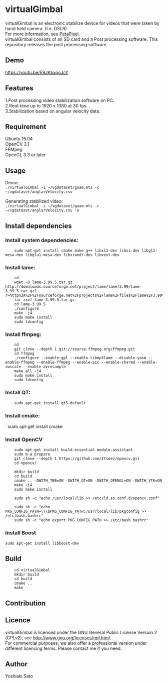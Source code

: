 # virtualGimbal
virtualGimbal is an electronic stabilize device for videos that were taken by hand held camera. (I.e. DSLR)  
For more information, see [PetaPixel]( https://petapixel.com/2016/08/11/sd-card-built-gyro-sensor-stabilize-shots/ "PetaPixel").  
virtualGimbal consists of an SD card and a Post processing software. This repository releases the post processing software.

## Demo
<https://youtu.be/E9JKbxqoJcY>

## Features 
1.Post processing video stabilization software on PC.  
2.Real-time up to 1920 x 1080 at 30 fps.  
3.Stabilization based on angular velocity data.  

## Requirement
Ubuntu 16.04  
OpenCV 3.1  
FFMpeg  
OpenGL 3.3 or later

## Usage
Demo:  
`./virtualGimbal -i ~/vgdataset/guam.mts -c ~/vgdataset/anglarVelocity.csv`  
  
Generating stabilized video:  
`./virtualGimbal -i ~/vgdataset/guam.mts -c ~/vgdataset/anglarVelocity.csv -o`  

## Install dependencies
### Install system dependencies:  
`    sudo apt-get install cmake make g++ libx11-dev libxi-dev libgl1-mesa-dev libglu1-mesa-dev libxrandr-dev libxext-dev`  
### Install lame:  
```
    cd  
    wget -O lame-3.99.5.tar.gz http://downloads.sourceforge.net/project/lame/lame/3.99/lame-3.99.5.tar.gz?r=http%3A%2F%2Fsourceforge.net%2Fprojects%2Flame%2Ffiles%2Flame%2F3.99%2F&ts=1438787999&use_mirror=jaist  
    tar zxvf lame-3.99.5.tar.gz  
    cd lame-3.99.5  
    ./configure  
    make -j4  
    sudo make install  
    sudo ldconfig
```
### Install ffmpeg:  
```
    cd  
    git clone --depth 1 git://source.ffmpeg.org/ffmpeg.git  
    cd ffmpeg  
    ./configure --enable-gpl --enable-libmp3lame --disable-yasm --enable-ffmpeg --enable-ffmpeg --enable-pic --enable-shared --enable-swscale --enable-avresample  
    make all -j4  
    sudo make install  
    sudo ldconfig  
```
### Install QT:  
`    sudo apt-get install qt5-default`  
### Install cmake:
`    sudo apt-get install cmake
  
### Install OpenCV  
```    cd  
    sudo apt-get install build-essential module-assistant  
    sudo m-a prepare  
    git clone --depth 1 https://github.com/Itseez/opencv.git  
    cd opencv/  
  
    mkdir build  
    cd build  
    cmake .. -DWITH_TBB=ON -DWITH_QT=ON -DWITH_OPENGL=ON -DWITH_VTK=ON  
    make -j4  
    sudo make install  
 
    sudo sh -c "echo /usr/local/lib >> /etc/ld.so.conf.d/opencv.conf"  
    sudo sh -c "echo PKG_CONFIG_PATH=\\\$PKG_CONFIG_PATH:/usr/local/lib/pkgconfig >> /etc/bash.bashrc"  
    sudo sh -c "echo export PKG_CONFIG_PATH >> /etc/bash.bashrc"  
```

### Install Boost
`sudo apt-get install libboost-dev`

## Build
```    git clone http://github.com/yossato/virtualGimbal  
    cd virtualGimbal  
    mkdir build  
    cd build  
    cmake ..  
    make  
```
## Contribution

## Licence
virtualGimbal is licensed under the GNU General Public License Version 2 (GPLv2), see http://www.gnu.org/licenses/gpl.html.  
For commercial purposes, we also offer a professional version under different licencing terms. Please contact me if you need.  


## Author
Yoshiaki Sato
